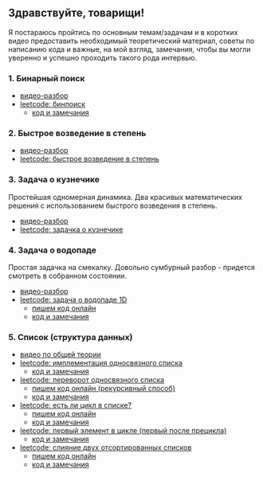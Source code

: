 ## Здравствуйте, товарищи!

Я постараюсь пройтись по основным темам/задачам и в коротких видео предоставить необходимый теоретический материал, советы по написанию кода и важные, на мой взгляд, замечания, чтобы вы могли уверенно и успешно проходить такого рода интервью.

### 1. Бинарный поиск
* [видео-разбор](https://youtu.be/fZ9VKq8ybq4)
* [leetcode: бинпоиск](https://leetcode.com/problems/binary-search)
  * [код и замечания](solutions/binsearch.md)

### 2. Быстрое возведение в степень
* [видео-разбор](https://youtu.be/swktXq5COtI)
* [leetcode: быстрое возведение в степень](https://leetcode.com/problems/powx-n)

### 3. Задача о кузнечике
Простейшая одномерная динамика. Два красивых математических решения с использованием быстрого возведения в степень.
* [видео-разбор](https://youtu.be/qoo_P3nbfic)
* [leetcode: задачка о кузнечике](https://leetcode.com/problems/climbing-stairs)

### 4. Задача о водопаде
Простая задачка на смекалку. Довольно сумбурный разбор - придется смотреть в собранном состоянии.
* [видео-разбор](https://youtu.be/4ntW5KknHPQ)
* [leetcode: задача о водопаде 1D](https://leetcode.com/problems/trapping-rain-water)
  * [пишем код онлайн](https://youtu.be/lXPKZSUJb94)
  * [код и замечания](solutions/trapping_rain_water.md)

### 5. Список (структура данных)
* [видео по общей теории](https://youtu.be/MGkDPkQMSR4)
* [leetcode: имплементация односвязного списка](https://leetcode.com/problems/design-linked-list)
  * [код и замечания](solutions/design_linked_list.md)
* [leetcode: переворот односвязного списка](https://leetcode.com/problems/reverse-linked-list)
  * [пишем код онлайн (рекурсивный способ)](https://youtu.be/fS7MkpRwbZs)
  * [код и замечания](solutions/reverse_linked_list.md)
* [leetcode: есть ли цикл в списке?](https://leetcode.com/problems/linked-list-cycle)
  * [пишем код онлайн](https://youtu.be/Hcapz3ixZmQ)
  * [код и замечания](solutions/linked_list_cycle.md)
* [leetcode: первый элемент в цикле (первый после прецикла)](https://leetcode.com/problems/linked-list-cycle-ii/)
  * [код и замечания](solutions/linked_list_cycle_ii.md)
* [leetcode: слияние двух отсортированных списков](https://leetcode.com/problems/merge-two-sorted-lists)
  * [пишем код онлайн](https://youtu.be/tUePX_E8lJg)
  * [код и замечания](solutions/merge_two_sorted_lists.md)
